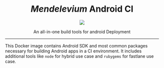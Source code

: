 <p align="center">
</p>
<h1 align="center"><i>Mendelevium</i> Android CI</h1>
<p align="center">
  <a href="https://github.com/muhrifqii/mendelevium-android-ci/blob/master/LICENSE">
    <img src="https://img.shields.io/github/license/muhrifqii/mendelevium-android-ci"/>
  </a>
</p>
<p align="center">An all-in-one build tools for android Deployment</p>

---

This Docker image contains Android SDK and most common packages necessary for building Android apps in a CI environment. It includes additional tools like `node` for hybrid use case and `rubygems` for fastlane use case.
